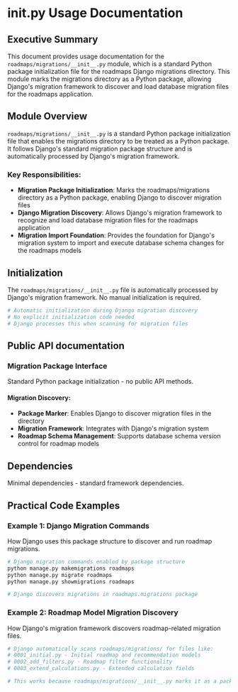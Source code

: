 # __init__.py Usage Documentation

## Executive Summary
This document provides usage documentation for the `roadmaps/migrations/__init__.py` module, which is a standard Python package initialization file for the roadmaps Django migrations directory. This module marks the migrations directory as a Python package, allowing Django's migration framework to discover and load database migration files for the roadmaps application.

## Module Overview
`roadmaps/migrations/__init__.py` is a standard Python package initialization file that enables the migrations directory to be treated as a Python package. It follows Django's standard migration package structure and is automatically processed by Django's migration framework.

### Key Responsibilities:
- **Migration Package Initialization**: Marks the roadmaps/migrations directory as a Python package, enabling Django to discover migration files
- **Django Migration Discovery**: Allows Django's migration framework to recognize and load database migration files for the roadmaps application
- **Migration Import Foundation**: Provides the foundation for Django's migration system to import and execute database schema changes for the roadmaps models


## Initialization
The `roadmaps/migrations/__init__.py` file is automatically processed by Django's migration framework. No manual initialization is required.

```python
# Automatic initialization during Django migration discovery
# No explicit initialization code needed
# Django processes this when scanning for migration files
```

## Public API documentation

### Migration Package Interface
Standard Python package initialization - no public API methods.

#### Migration Discovery:
- **Package Marker**: Enables Django to discover migration files in the directory
- **Migration Framework**: Integrates with Django's migration system
- **Roadmap Schema Management**: Supports database schema version control for roadmap models

## Dependencies
Minimal dependencies - standard framework dependencies.

## Practical Code Examples

### Example 1: Django Migration Commands
How Django uses this package structure to discover and run roadmap migrations.

```bash
# Django migration commands enabled by package structure
python manage.py makemigrations roadmaps
python manage.py migrate roadmaps
python manage.py showmigrations roadmaps

# Django discovers migrations in roadmaps.migrations package
```

### Example 2: Roadmap Model Migration Discovery
How Django's migration framework discovers roadmap-related migration files.

```python
# Django automatically scans roadmaps/migrations/ for files like:
# 0001_initial.py - Initial roadmap and recommendation models
# 0002_add_filters.py - Roadmap filter functionality
# 0003_extend_calculations.py - Extended calculation fields

# This works because roadmaps/migrations/__init__.py marks it as a package
```

